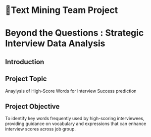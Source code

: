 👾Text Mining Team Project
= 
Beyond the Questions : Strategic Interview Data Analysis
=

Introduction
-

Project Topic
-
Anaylysis of High-Score Words for Interview Success prediction

Project Objective
-
To identify key words frequently used by high-scoring interviewees, providing guidance on vocabulary and expressions that can enhance interview scores across job group.





